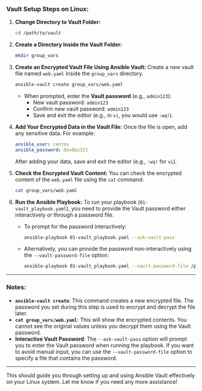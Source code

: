 ### Vault Setup Steps on Linux:

1. **Change Directory to Vault Folder:**
   ```bash
   cd /path/to/vault
   ```

2. **Create a Directory Inside the Vault Folder:**
   ```bash
   mkdir group_vars
   ```

3. **Create an Encrypted Vault File Using Ansible Vault:**
   Create a new vault file named `web.yaml` inside the `group_vars` directory.
   ```bash
   ansible-vault create group_vars/web.yaml
   ```
   - When prompted, enter the **Vault password** (e.g., `admin123`):
     - New vault password: `admin123`
     - Confirm new vault password: `admin123`
     - Save and exit the editor (e.g., in `vi`, you would use `:wq!`).

4. **Add Your Encrypted Data in the Vault File:**
   Once the file is open, add any sensitive data. For example:
   ```yaml
   ansible_user: centos
   ansible_password: DevOps321
   ```
   After adding your data, save and exit the editor (e.g., `:wq!` for `vi`).

5. **Check the Encrypted Vault Content:**
   You can check the encrypted content of the `web.yaml` file using the `cat` command:
   ```bash
   cat group_vars/web.yaml
   ```

6. **Run the Ansible Playbook:**
   To run your playbook (`01-vault_playbook.yaml`), you need to provide the Vault password either interactively or through a password file.

   - To prompt for the password interactively:
     ```bash
     ansible-playbook 01-vault_playbook.yaml --ask-vault-pass
     ```

   - Alternatively, you can provide the password non-interactively using the `--vault-password-file` option:
     ```bash
     ansible-playbook 01-vault_playbook.yaml --vault-password-file /path/to/vault_password_file
     ```

---

### Notes:
- **`ansible-vault create`**: This command creates a new encrypted file. The password you set during this step is used to encrypt and decrypt the file later.
- **`cat group_vars/web.yaml`**: This will show the encrypted contents. You cannot see the original values unless you decrypt them using the Vault password.
- **Interactive Vault Password**: The `--ask-vault-pass` option will prompt you to enter the Vault password when running the playbook. If you want to avoid manual input, you can use the `--vault-password-file` option to specify a file that contains the password.

---

This should guide you through setting up and using Ansible Vault effectively on your Linux system. Let me know if you need any more assistance!
